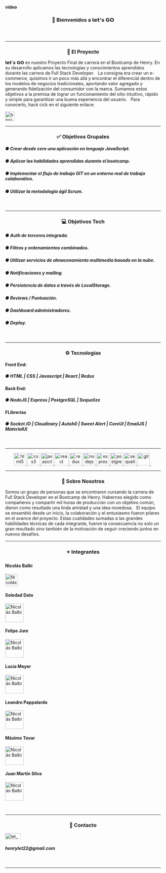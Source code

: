 <h4>video</h4>

<h3 align="center">👋 Bienvenidos a 𝗹𝗲𝘁'𝘀 𝗚𝗢 <h3>
&nbsp;<hr/>

<h3 align="center">🚀 El Proyecto</h3>
<p>
𝗹𝗲𝘁'𝘀 𝗚𝗢 es nuestro Proyecto Final de carrera en el Bootcamp de Henry. En su desarrollo aplicamos las tecnologías y conocimientos aprendidos durante las carrera de Full Stack Developer.
&nbsp;
La consigna era crear un e-commerce, quisimos ir un poco más allá y encontrar el diferencial dentro de los modelos de negocios tradicionales, aportando valor agregado y generando fidelización del consumidor con la marca. Sumamos estos objetivos a la premisa de lograr un funcionamiento del sitio intuitivo, rápido y simple para garantizar una buena experiencia del usuario.
&nbsp;    
Para conocerlo, hacé cick en el siguiente enlace: 
</p>
<a href="https://pf-let.vercel.app/" alt="git" height="20"><img src="https://res.cloudinary.com/pflet/image/upload/v1664750221/Let/GitHub/img_readme_tn01kl.png" alt="html5" height="30"/></a> 
&nbsp;<hr/>

<h3 align="center">✅ Objetivos Grupales</h3>
<h5>● Crear desde cero una aplicación en lenguaje JavaScript.</h5>
<h5>● Aplicar las habilidades aprendidas durante el bootcamp.</h5>
<h5>● Implementar el flujo de trabajo GIT en un entorno real de trabajo colaborativo.</h5>
<h5>● Utilizar la metodología ágil Scrum.</h5>
&nbsp;<hr/>

<h3 align="center">💻 Objetivos Tech</h3>
<h5>● Auth de terceros integrada.</h5>
<h5>● Filtros y ordenamientos combinados.</h5>
<h5>● Utilizar servicios de almacenamiento multimedia basado en la nube.</h5>
<h5>● Notificaciones y mailing.</h5>
<h5>● Persistencia de datos a través de LocalStorage.</h5>
<h5>● Reviews / Puntuación.</h5>
<h5>● Dashboard administradores.</h5>
<h5>● Deploy.</h5>
&nbsp;<hr/>

<h3 align="center">⚙ Tecnologías</h3>

<h4>Front End:</h4>
<h5>● HTML | CSS | Javascript | React | Redux</h5>

<h4>Back End:</h4>
<h5>● NodeJS | Express | PostgreSQL | Sequelize</h5>

<h4>FLibrerías</h4>
<h5>● Socket.IO | Cloudinary | Autoh0 | Sweet Alert | CoreUI | EmailJS | MaterialUI</h5>
&nbsp;<hr/>

<p align="center">
<a href="https://www.w3.org/html/" target="_blank"> <img src="https://upload.wikimedia.org/wikipedia/commons/thumb/3/38/HTML5_Badge.svg/600px-HTML5_Badge.svg.png" alt="html5" width="40" height="40"/> </a>
<a href="https://www.w3schools.com/css/" target="_blank"> <img src="https://cdn4.iconfinder.com/data/icons/social-media-logos-6/512/121-css3-512.png" alt="css3" width="40" height="40"/> </a>
<a href="https://developer.mozilla.org/en-US/docs/Web/JavaScript" target="_blank"> <img src="https://upload.wikimedia.org/wikipedia/commons/thumb/9/99/Unofficial_JavaScript_logo_2.svg/1024px-Unofficial_JavaScript_logo_2.svg.png" alt="javascript" width="40" height="40"/> </a> 
<a href="https://reactjs.org/" target="_blank"> <img src="https://seeklogo.com/images/R/react-logo-7B3CE81517-seeklogo.com.png" alt="react" width="45" height="40"/> </a> 
<a href="https://redux.js.org" target="_blank"> <img src="https://seeklogo.com/images/R/redux-logo-9CA6836C12-seeklogo.com.png" alt="redux" width="40" height="40"/> </a> 
<a href="https://nodejs.org" target="_blank"> <img src="https://www.vectorlogo.zone/logos/nodejs/nodejs-icon.svg" alt="nodejs" width= "40" height="40"/> </a>
<a href="https://expressjs.com" target="_blank"> <img src="https://www.vectorlogo.zone/logos/expressjs/expressjs-icon.svg" alt="express" width="40" height="40"/> </a> 
<a href="https://www.postgresql.org" target="_blank"> <img src="https://upload.wikimedia.org/wikipedia/commons/thumb/2/29/Postgresql_elephant.svg/1200px-Postgresql_elephant.svg.png" alt="postgresql" width="40" height="40"/> </a> 
<a href="https://sequelize.org" target="_blank"> <img src="https://www.vectorlogo.zone/logos/sequelizejs/sequelizejs-icon.svg" alt="sequelize" width="40" height="40"/> </a>
<a href="https://git-scm.com/" target="_blank"> <img src="https://www.vectorlogo.zone/logos/git-scm/git-scm-icon.svg" alt="git" width="40" height="40"/> </a> 
&nbsp;<hr/>

<h3 align="center">🖤 Sobre Nosotros</h3>
Somos un grupo de personas que se encontraron cursando la carrera de Full Stack Developer en el Bootcamp de Henry. Habernos elegido como compañeros y compartir mil horas de producción con un objetivo común, dieron como resultado una linda amistad y una idea novedosa.
&nbsp;  
El equipo se ensambló desde un inicio, la colaboración y el entusiasmo fueron pilares en el avance del proyecto. Estas cualidades sumadas a las grandes habilidades técnicas de cada integrante, fueron la consecuencia no solo un gran resultado sino también de la motivación de seguir creciendo juntos en nuevos desafíos.
&nbsp;<hr/>

<h3 align="center">⭐ Integrantes</h3>

<p  align="center">
    <h4>Nicolás Balbi</h4>
    <a href="https://www.linkedin.com/in/nicol%C3%A1s-balbi-263373b4/" target="_blank">
        <img src="https://avatars.githubusercontent.com/u/78773506?v=4" alt="Nicolás Balbi" height='40'/></a>
    <h4>Soledad Dato</h4>
    <a href="https://www.linkedin.com/in/sole-dato-ok/" target="_blank">
        <img src="https://avatars.githubusercontent.com/u/89033815?v=4" alt="Nicolás Balbi" height='60' />
    </a>
    <h4>Felipe Jure</h4>
    <a href="https://www.linkedin.com/in/felipe-jure/" target="_blank">
        <img src="https://avatars.githubusercontent.com/u/94187041?v=4" alt="Nicolás Balbi" height='60' />
    </a>
    <h4>Lucía Meyer</h4>
    <a href="https://www.linkedin.com/in/lucia-meyer-65633a143/" target="_blank">
        <img src="https://avatars.githubusercontent.com/u/97004970?v=4" alt="Nicolás Balbi" height='60' />
    </a>
    <h4>Leandro Pappalardo</h4>
    <a href="https://www.linkedin.com/in/leandro-pappalardo/" target="_blank">
        <img src="https://avatars.githubusercontent.com/u/94720565?v=4" alt="Nicolás Balbi" height='60' />
    </a>
    <h4>Máximo Tovar</h4>
    <a href="https://www.linkedin.com/in/mrtovar10/" target="_blank">
        <img src="https://avatars.githubusercontent.com/u/20747050?v=4" alt="Nicolás Balbi" height='60' />
    </a>
    <h4>Juan Martín Silva</h4>
    <a href="https://www.linkedin.com/in/juan-martin-silva-0b981a191/" target="_blank">
        <img src="https://avatars.githubusercontent.com/u/97624280?v=4" alt="Nicolás Balbi" height='60' />
    </a>
</p>
&nbsp;<hr/>

<h3 align="center">📌 Contacto</h3>

<div>
     <img align="center" src="https://www.vectorlogo.zone/logos/gmail/gmail-icon.svg" alt="let_mail" height="20" width="50"/><h5>henrylet22@gmail.com</h5>
</div>
&nbsp;<hr/>
